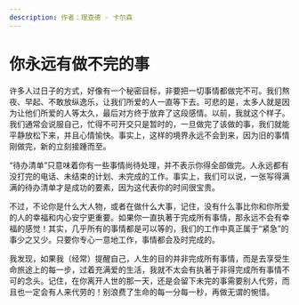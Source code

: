 ```yaml
---
description: 作者：理查德 · 卡尔森
---
```


# 你永远有做不完的事

许多人过日子的方式，好像有一个秘密目标，非要把一切事情都做完不可。我们熬夜、早起、不敢放纵逸乐，让我们所爱的人一直等下去。可悲的是，太多人就是因为让他们所爱的人等太久，最后对方终于放弃了这段感情。以前，我就这个样子。我们通常会说服自己，忙得不可开交只是暂时的，一旦做完了该做的事，我们就能平静放松下来，并且心情愉快。事实上，这样的境界永远不会到来，因为旧的事情刚做完，新的立刻接踵而至。

“待办清单”只意味着你有一些事情尚待处理，并不表示你得全部做完。人永远都有没打完的电话、未结束的计划、未完成的工作。事实上，我们可以说，一张写得满满的待办清单才是成功的要素，因为这代表你的时间很宝贵。

不过，不论你是什么大人物，或者在做什么大事，记住，没有什么事比你和你所爱的人的幸福和内心安宁更重要。如果你一直执著于完成所有事情，那永远不会有幸福的感觉！其实，几乎所有的事情都是可以等的，我们的工作中真正属于“紧急”的事少之又少。只要你专心一意地工作，事情都会及时完成的。

我发现，如果我（经常）提醒自己，人生的目的并非完成所有事情，而是去享受生命旅途上的每一步，过着充满爱的生活，我就不太会有执著于非得完成所有事情不可的念头。记住，在你离开人世的那一天，还是会留下未完的事需要别人代劳，而且也一定会有人来代劳的！别浪费了生命的每一分每一秒，再做无谓的惋惜。
